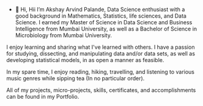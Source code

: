 - 👋 Hi,
Hii
I’m Akshay Arvind Palande, Data Science enthusiast with a good background in Mathematics, Statistics, life sciences, and Data Science. I earned my Master of Science in Data Science and Business Intelligence from Mumbai University, as well as a Bachelor of Science in Microbiology from Mumbai University.

I enjoy learning and sharing what I've learned with others. I have a passion for studying, dissecting, and manipulating data and/or data sets, as well as developing statistical models, in as open a manner as feasible.

In my spare time, I enjoy reading, hiking, travelling, and listening to various music genres while sipping tea (In no particular order).

All of my projects, micro-projects, skills, certificates, and accomplishments can be found in my Portfolio.


